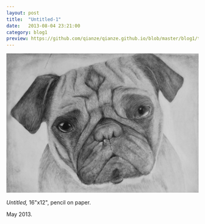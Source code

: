 ```yaml
---
layout: post
title:  "Untitled-1"
date:   2013-08-04 23:21:00
category: blog1
preview: https://github.com/qianze/qianze.github.io/blob/master/blog1/thumbnails/Pug(1).JPG?raw=true
---
```


![Picture 1](https://github.com/qianze/qianze.github.io/blob/master/blog1/images/Pug.JPG?raw=true)

<i>Untitled,</i> 16"x12", pencil on paper.

May 2013.
